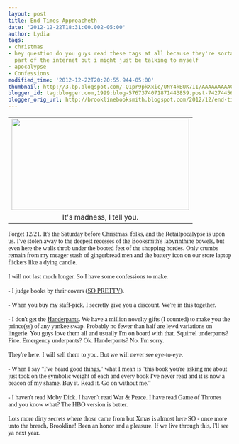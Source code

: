 ```yaml
---
layout: post
title: End Times Approacheth
date: '2012-12-22T18:31:00.002-05:00'
author: Lydia
tags:
- christmas
- hey question do you guys read these tags at all because they're sorta my favorite
  part of the internet but i might just be talking to myself
- apocalypse
- Confessions
modified_time: '2012-12-22T20:20:55.944-05:00'
thumbnail: http://3.bp.blogspot.com/-Q1pr9pkXxic/UNY4kBUK7II/AAAAAAAAACg/5rd4i7Wv328/s72-c/bb+xmas.JPG
blogger_id: tag:blogger.com,1999:blog-5767374071871443859.post-7427445640383387655
blogger_orig_url: http://brooklinebooksmith.blogspot.com/2012/12/end-times-approacheth.html
---
```


<table align="center" cellpadding="0" cellspacing="0" class="tr-caption-container" style="margin-left: auto; margin-right: auto; text-align: center;"><tbody><tr><td style="text-align: center;"><a href="http://3.bp.blogspot.com/-Q1pr9pkXxic/UNY4kBUK7II/AAAAAAAAACg/5rd4i7Wv328/s1600/bb+xmas.JPG" imageanchor="1" style="margin-left: auto; margin-right: auto;"><img border="0" height="206" src="http://3.bp.blogspot.com/-Q1pr9pkXxic/UNY4kBUK7II/AAAAAAAAACg/5rd4i7Wv328/s400/bb+xmas.JPG" width="400" /></a></td></tr><tr><td class="tr-caption" style="text-align: center;">It's madness, I tell you.</td></tr></tbody></table><span style="font-family: Georgia, Times New Roman, serif;">Forget 12/21. It's the Saturday before Christmas, folks, and the Retailpocalypse is upon us. I've stolen away to the deepest recesses of the Booksmith's labyrinthine bowels, but even here the walls throb under the booted feet of the shopping hordes. Only crumbs remain from my meager stash of gingerbread men and the battery icon on our store laptop flickers like a dying candle.</span><br /><span style="font-family: Georgia, Times New Roman, serif;"><br />I will not last much longer. So I have some confessions to make.</span><br /><span style="font-family: Georgia, Times New Roman, serif;"><br />- I judge books by their covers (<a href="http://www.nytimes.com/slideshow/2012/12/19/books/20favorite-book-covers.html" target="_blank">SO PRETTY</a>).</span><br /><span style="font-family: Georgia, Times New Roman, serif;"><br />- When you buy my staff-pick, I secretly give you a discount. We're in this together.</span><br /><span style="font-family: Georgia, Times New Roman, serif;"><br />- I don't get the <a href="http://thejailbreak.com/wp-content/uploads/2010/08/handerpants02.jpg" target="_blank">Handerpants</a>. We have a million novelty gifts (I counted) to make you the prince(ss) of any yankee swap. Probably no fewer than half are lewd variations on lingerie. You guys love them all and usually I'm on board with that. Squirrel underpants? Fine. Emergency underpants? Ok.&nbsp;Handerpants? No. I'm sorry.</span><br /><span style="font-family: Georgia, Times New Roman, serif;"><br />They're here. I will sell them to you. But we will never see eye-to-eye.</span><br /><span style="font-family: Georgia, Times New Roman, serif;"><br />- When I say "I've heard good things," what I mean is "this book you're asking me about just took on the symbolic weight of each and every book I've never read and it is now a beacon of my shame. Buy it. Read it. Go on without me."</span><br /><span style="font-family: Georgia, Times New Roman, serif;"><br />- I haven't read Moby Dick. I haven't&nbsp;read War &amp; Peace. I have read Game of Thrones and you know what? The HBO version is better.</span><br /><span style="font-family: Georgia, Times New Roman, serif;"><br />Lots more dirty secrets where those came from but Xmas is almost here SO - once more unto the breach, Brookline! Been an honor and a pleasure. If we live through this, I'll see ya next year.</span>